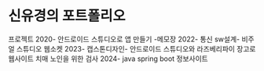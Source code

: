 # 신유경의 포트폴리오
프로젝트
2020- 안드로이드 스튜디오로 앱 만들기 -메모장
2022- 통신 sw설계- 비주얼 스튜디오 웹소켓
2023- 캡스톤디자인- 안드로이드 스튜디오와 라즈베리파이 
장고로 웹사이트 치매 노인을 위한 검사
2024- java spring boot  정보사이트
